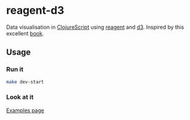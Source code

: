 # reagent-d3

Data visualisation in [ClojureScript](https://clojurescript.org/) using [reagent](https://reagent-project.github.io/) and [d3](https://d3js.org/). Inspired by this excellent [book](http://alignedleft.com/work/d3-book-2e).

## Usage

### Run it

```bash
make dev-start
```

### Look at it

[Examples page](https://josephowatkins.github.io/reagent-d3/)
